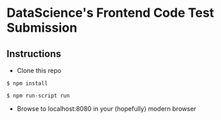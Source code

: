 DataScience's Frontend Code Test Submission
==================

## Instructions

* Clone this repo

```
$ npm install
```

```
$ npm run-script run
```

* Browse to localhost:8080 in your (hopefully) modern browser






